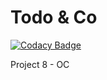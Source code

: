 # Todo & Co

[![Codacy Badge](https://api.codacy.com/project/badge/Grade/bc1b46e09936445aae56ea4886b0e01d)](https://app.codacy.com/gh/kseb49/Todo-Co?utm_source=github.com&utm_medium=referral&utm_content=kseb49/Todo-Co&utm_campaign=Badge_Grade)

Project 8 - OC 
